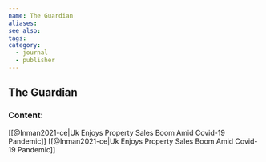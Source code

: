 ```yaml
---
name: The Guardian
aliases:
see also:
tags:
category:
  - journal
  - publisher
---
```


## The Guardian

### Content:
[[@Inman2021-ce|Uk Enjoys Property Sales Boom Amid Covid-19 Pandemic]]
[[@Inman2021-ce|Uk Enjoys Property Sales Boom Amid Covid-19 Pandemic]]